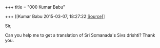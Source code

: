 +++
title = "000 Kumar Babu"

+++
[[Kumar Babu	2015-03-07, 18:27:22 [Source](https://groups.google.com/g/samskrita/c/c_zXq2mGW88)]]



Sir,

Can you help me to get a translation of Sri Somanada's Sivs drishti? Thank you.

